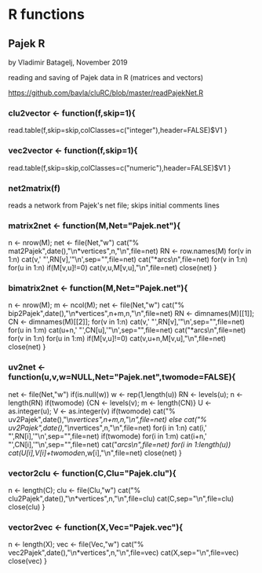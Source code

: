 # R functions

## Pajek R

 by Vladimir Batagelj, November 2019

reading and saving of Pajek data in R (matrices and vectors)

 https://github.com/bavla/cluRC/blob/master/readPajekNet.R


### clu2vector <- function(f,skip=1){
  read.table(f,skip=skip,colClasses=c("integer"),header=FALSE)$V1
}

### vec2vector <- function(f,skip=1){
  read.table(f,skip=skip,colClasses=c("numeric"),header=FALSE)$V1
}

### net2matrix(f)

reads a network from Pajek's net file; skips initial comments lines


### matrix2net <- function(M,Net="Pajek.net"){
  n <- nrow(M); net <- file(Net,"w")
  cat("% mat2Pajek",date(),"\n*vertices",n,"\n",file=net)
  RN <- row.names(M)
  for(v in 1:n) cat(v,' "',RN[v],'"\n',sep="",file=net)
  cat("*arcs\n",file=net)
  for(v in 1:n) for(u in 1:n) if(M[v,u]!=0) cat(v,u,M[v,u],"\n",file=net)
  close(net)
}

### bimatrix2net <- function(M,Net="Pajek.net"){
  n <- nrow(M); m <- ncol(M); net <- file(Net,"w")
  cat("% bip2Pajek",date(),"\n*vertices",n+m,n,"\n",file=net)
  RN <- dimnames(M)[[1]]; CN <- dimnames(M)[[2]];
  for(v in 1:n) cat(v,' "',RN[v],'"\n',sep="",file=net)
  for(u in 1:m) cat(u+n,' "',CN[u],'"\n',sep="",file=net)
  cat("*arcs\n",file=net)
  for(v in 1:n) for(u in 1:m) if(M[v,u]!=0) cat(v,u+n,M[v,u],"\n",file=net)
  close(net)
}

### uv2net <- function(u,v,w=NULL,Net="Pajek.net",twomode=FALSE){
  net <- file(Net,"w")
  if(is.null(w)) w <- rep(1,length(u))
  RN <- levels(u); n <- length(RN)
  if(twomode) {CN <- levels(v);  m <- length(CN)}
  U <- as.integer(u); V <- as.integer(v)
  if(twomode) cat("% uv2Pajek",date(),"\n*vertices",n+m,n,"\n",file=net) else
    cat("% uv2Pajek",date(),"\n*vertices",n,"\n",file=net)
  for(i in 1:n) cat(i,' "',RN[i],'"\n',sep="",file=net)
  if(twomode) for(i in 1:m) cat(i+n,' "',CN[i],'"\n',sep="",file=net)
  cat("*arcs\n",file=net)
  for(i in 1:length(u)) cat(U[i],V[i]+twomode*n,w[i],"\n",file=net)
  close(net)
}

### vector2clu <- function(C,Clu="Pajek.clu"){
  n <- length(C); clu <- file(Clu,"w")
  cat("% clu2Pajek",date(),"\n*vertices",n,"\n",file=clu)
  cat(C,sep="\n",file=clu)
  close(clu)
}

### vector2vec <- function(X,Vec="Pajek.vec"){
  n <- length(X); vec <- file(Vec,"w")
  cat("% vec2Pajek",date(),"\n*vertices",n,"\n",file=vec)
  cat(X,sep="\n",file=vec)
  close(vec)
}

